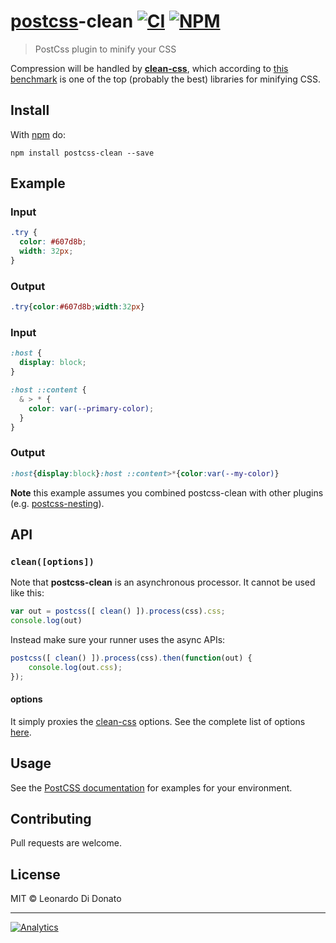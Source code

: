 # [postcss][postcss]-clean [![CI](https://img.shields.io/travis/leodido/postcss-clean/master.svg?style=flat-square)][ci] [![NPM](https://img.shields.io/npm/v/postcss-clean.svg?style=flat-square)][npm]

> PostCss plugin to minify your CSS

Compression will be handled by **[clean-css][clean-css]**, which according to [this benchmark](http://goalsmashers.github.io/css-minification-benchmark) is one of the top (probably the best) libraries for minifying CSS.

## Install

With [npm](https://npmjs.org/package/postcss-clean) do:

```
npm install postcss-clean --save
```

## Example

### Input

```css
.try {
  color: #607d8b;
  width: 32px;
}
```

### Output

```css
.try{color:#607d8b;width:32px}
```

### Input

```css
:host {
  display: block;
}

:host ::content {
  & > * {
    color: var(--primary-color);
  }
}
```

### Output

```css
:host{display:block}:host ::content>*{color:var(--my-color)}
```

**Note** this example assumes you combined postcss-clean with other plugins (e.g. [postcss-nesting][postcss-nesting]).

## API

### `clean([options])`

Note that **postcss-clean** is an asynchronous processor. It cannot be used like this:

```javascript
var out = postcss([ clean() ]).process(css).css;
console.log(out)
```

Instead make sure your runner uses the async APIs:

```javascript
postcss([ clean() ]).process(css).then(function(out) {
    console.log(out.css);
});
```

#### options

It simply proxies the [clean-css][clean-css] options. See the complete list of options [here][clean-css-opts].

## Usage

See the [PostCSS documentation](https://github.com/postcss/postcss#usage) for examples for your environment.

## Contributing

Pull requests are welcome.

## License

MIT © Leonardo Di Donato

---

[![Analytics](https://ga-beacon.appspot.com/UA-49657176-1/postcss-clean?flat)](https://github.com/igrigorik/ga-beacon)

[clean-css]:       http://github.com/jakubpawlowicz/clean-css
[clean-css-opts]:  https://github.com/jakubpawlowicz/clean-css/tree/3.4#how-to-use-clean-css-api
[ci]:              https://travis-ci.org/leodido/postcss-clean
[deps]:            https://gemnasium.com/leodido/postcss-clean
[postcss]:         https://github.com/postcss/postcss
[postcss-nesting]: https://github.com/jonathantneal/postcss-nesting
[npm]:             https://www.npmjs.com/package/postcss-clean
